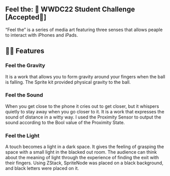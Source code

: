 ## Feel the:  WWDC22 Student Challenge [Accepted🏅]
“Feel the” is a series of media art featuring three senses that allows peaple to interact with iPhones and iPads.

## 👐🏻 Features

### Feel the Gravity
It is a work that allows you to form gravity around your fingers when the ball is falling. The Sprite kit provided physical gravity to the ball.

### Feel the Sound
When you get close to the phone it cries out to get closer, but it whispers quietly to stay away when you go closer to it. It is a work that expresses the sound of distance in a witty way. I used the Proximity Sensor to output the sound according to the Bool value of the Proximity State.
  
### Feel the Light
A touch becomes a light in a dark space. It gives the feeling of grasping the space with a small light in the blacked out room. The audience can think about the meaning of light through the experience of finding the exit with their fingers. Using ZStack, SpriteNode was placed on a black background, and black letters were placed on it.

